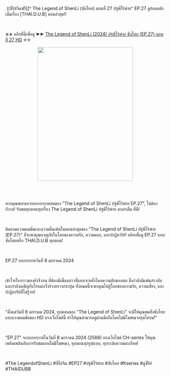 <p>&nbsp;((ซีรีส์จีนฟรี]]^ The Legend of ShenLi (ซับไทย) ตอนที่ 27 ปฐพีไร้พ่าย^ EP.27 ดูย้อนหลัง เต็มเรื่อง [THAI.D.U.B] ตอนล่าสุด!!</p><p><br /></p><p>✮✮ คลิกที่นี่เพื่อดู ➤➤ <a href="https://www.filmsortie.com/tv/207668-1-27/19982-20964-34892.html">The Legend of ShenLi (2024) ปฐพีไร้พ่าย ซับไทย (EP.27) ตอนที่ 27 HD</a> ✮✮</p><div class="separator" style="clear: both; text-align: center;"><a href="https://i.mydramalist.com/4ebep1_4c.jpg?v=1" imageanchor="1" style="margin-left: 1em; margin-right: 1em;"><img border="0" data-original-height="422" data-original-width="300" height="422" src="https://i.mydramalist.com/4ebep1_4c.jpg?v=1" width="300" /></a></div><br /><p><br /></p><p>หากคุณพลาดการออกอากาศสดของ "The Legend of ShenLi ปฐพีไร้พ่าย EP.27", ไม่ต้องกังวล! รับชมทุกตอนทุกเรื่อง The Legend of ShenLi ปฐพีไร้พ่าย ละครเต็ม ที่นี่!</p><p><br /></p><p>ติดตามความคมชัดและความตื่นเต้นในตอนล่าสุดของ "The Legend of ShenLi ปฐพีไร้พ่าย (EP.27)" ที่จะพาคุณผจญภัยในโลกของความรัก, ความตลก, และปาฏิหาริย์! คลิกเพื่อดู EP.27 แบบซับไทยหรือ THAI.D.U.B ทุกตอน!</p><p><br /></p><p>EP.27 ออกอากาศวันที่ 8 มกราคม 2024</p><p><br /></p><p>เข้าใจเรื่องราวของคังจีวอน ที่ต้องมีเพื่อนสาวที่แทบจะหลั่งไหลความลับของเธอ ซึ่งกำลังมีแฟนสาวลับ และกำลังเผชิญกับโรคมะเร็งร้างทรวงกระทุ่ม ทั้งหมดนี้จะพาคุณไปสู่โลกของความรัก, ความเสี่ยง, และปาฏิหาริย์ที่ไม่รู้จบ!</p><p><br /></p><p>"ตั้งแต่วันที่ 8 มกราคม 2024, ทุกตอนของ "The Legend of ShenLi" จะมีให้คุณชมทั้งซับไทยและความคมชัดของ HD ทางเว็บไซต์นี้ ทำให้คุณสามารถดูผ่านมือถือโดยไม่มีโฆษณาทรุดโทรม!"</p><p><br /></p><p>"EP.27" จะออกอากาศในวันที่ 8 มกราคม 2024 (2566) ทางเว็บไซต์ CH-series ให้คุณเพลิดเพลินกับการรับชมแบบไม่มีโฆษณา, ทุกตอนทุกรูปแบบ, ทุกระดับความละเอียด!</p><p><br /></p><p>#The LegendofShenLi #ซีรี่ย์จีน #EP27 #ปฐพีไร้พ่าย #ซับไทย #Kseries #ดูซีรีย์ #THAIDUBB</p>

<!--

**Here are some ideas to get you started:**

🙋‍♀️ A short introduction - what is your organization all about?
🌈 Contribution guidelines - how can the community get involved?
👩‍💻 Useful resources - where can the community find your docs? Is there anything else the community should know?
🍿 Fun facts - what does your team eat for breakfast?
🧙 Remember, you can do mighty things with the power of [Markdown](https://docs.github.com/github/writing-on-github/getting-started-with-writing-and-formatting-on-github/basic-writing-and-formatting-syntax)
-->
